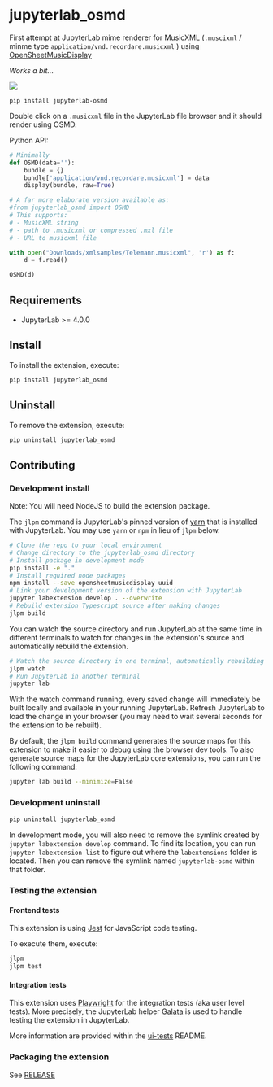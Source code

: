# jupyterlab_osmd

First attempt at JupyterLab mime renderer for MusicXML (`.muscixml` / minme type `application/vnd.recordare.musicxml` ) using [OpenSheetMusicDisplay](https://github.com/opensheetmusicdisplay/opensheetmusicdisplay/)

*Works a bit...*

![](images/screenshot.png)

`pip install jupyterlab-osmd`

Double click on a `.musicxml` file in the JupyterLab file browser and it should render using OSMD.

Python API:

```python
# Minimally
def OSMD(data=''):
    bundle = {}
    bundle['application/vnd.recordare.musicxml'] = data
    display(bundle, raw=True)

# A far more elaborate version available as:
#from jupyterlab_osmd import OSMD
# This supports:
# - MusicXML string
# - path to .musicxml or compressed .mxl file
# - URL to musicxml file

with open("Downloads/xmlsamples/Telemann.musicxml", 'r') as f:
    d = f.read()

OSMD(d)
```

## Requirements

- JupyterLab >= 4.0.0

## Install

To install the extension, execute:

```bash
pip install jupyterlab_osmd
```

## Uninstall

To remove the extension, execute:

```bash
pip uninstall jupyterlab_osmd
```

## Contributing

### Development install

Note: You will need NodeJS to build the extension package.

The `jlpm` command is JupyterLab's pinned version of
[yarn](https://yarnpkg.com/) that is installed with JupyterLab. You may use
`yarn` or `npm` in lieu of `jlpm` below.

```bash
# Clone the repo to your local environment
# Change directory to the jupyterlab_osmd directory
# Install package in development mode
pip install -e "."
# Install required node packages
npm install --save opensheetmusicdisplay uuid
# Link your development version of the extension with JupyterLab
jupyter labextension develop . --overwrite
# Rebuild extension Typescript source after making changes
jlpm build
```

You can watch the source directory and run JupyterLab at the same time in different terminals to watch for changes in the extension's source and automatically rebuild the extension.

```bash
# Watch the source directory in one terminal, automatically rebuilding when needed
jlpm watch
# Run JupyterLab in another terminal
jupyter lab
```

With the watch command running, every saved change will immediately be built locally and available in your running JupyterLab. Refresh JupyterLab to load the change in your browser (you may need to wait several seconds for the extension to be rebuilt).

By default, the `jlpm build` command generates the source maps for this extension to make it easier to debug using the browser dev tools. To also generate source maps for the JupyterLab core extensions, you can run the following command:

```bash
jupyter lab build --minimize=False
```

### Development uninstall

```bash
pip uninstall jupyterlab_osmd
```

In development mode, you will also need to remove the symlink created by `jupyter labextension develop`
command. To find its location, you can run `jupyter labextension list` to figure out where the `labextensions`
folder is located. Then you can remove the symlink named `jupyterlab-osmd` within that folder.

### Testing the extension

#### Frontend tests

This extension is using [Jest](https://jestjs.io/) for JavaScript code testing.

To execute them, execute:

```sh
jlpm
jlpm test
```

#### Integration tests

This extension uses [Playwright](https://playwright.dev/docs/intro) for the integration tests (aka user level tests).
More precisely, the JupyterLab helper [Galata](https://github.com/jupyterlab/jupyterlab/tree/master/galata) is used to handle testing the extension in JupyterLab.

More information are provided within the [ui-tests](./ui-tests/README.md) README.

### Packaging the extension

See [RELEASE](RELEASE.md)
